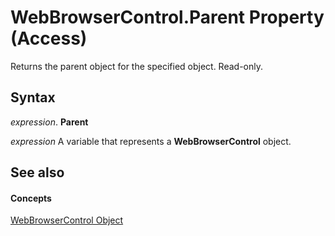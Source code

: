 
# WebBrowserControl.Parent Property (Access)

Returns the parent object for the specified object. Read-only.


## Syntax

 _expression_. **Parent**

 _expression_ A variable that represents a **WebBrowserControl** object.


## See also


#### Concepts


[WebBrowserControl Object](d7a2fc59-e373-ea64-e877-e18f23c491a0.md)
